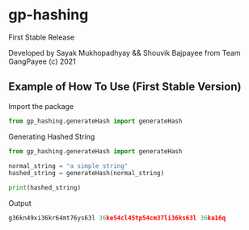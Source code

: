 # gp-hashing

First Stable Release

Developed by Sayak Mukhopadhyay && Shouvik Bajpayee from Team GangPayee (c) 2021

## Example of How To Use (First Stable Version)

Import the package

```python
from gp_hashing.generateHash import generateHash

```

Generating Hashed String

```python
from gp_hashing.generateHash import generateHash

normal_string = "a simple string"
hashed_string = generateHash(normal_string)

print(hashed_string)

```

Output

```python
g36kn49xi36kr64mt76ys63l 36ke54cl45tp54cm37li36ks63l 36ka16q
```
